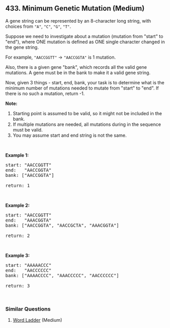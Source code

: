 <!--|This file generated by command(leetcode description); DO NOT EDIT.    |-->
<!--+----------------------------------------------------------------------+-->
<!--|@author    Openset <openset.wang@gmail.com>                           |-->
<!--|@link      https://github.com/openset                                 |-->
<!--|@home      https://github.com/openset/leetcode                        |-->
<!--+----------------------------------------------------------------------+-->

## 433. Minimum Genetic Mutation (Medium)

<p>A gene string can be represented by an 8-character long string, with choices from <code>&quot;A&quot;</code>, <code>&quot;C&quot;</code>, <code>&quot;G&quot;</code>, <code>&quot;T&quot;</code>.</p>

<p>Suppose we need to investigate about a mutation (mutation from &quot;start&quot; to &quot;end&quot;), where ONE mutation is defined as ONE single character changed in the gene string.</p>

<p>For example, <code>&quot;AACCGGTT&quot;</code> -&gt; <code>&quot;AACCGGTA&quot;</code> is 1 mutation.</p>

<p>Also, there is a given gene &quot;bank&quot;, which records all the valid gene mutations. A gene must be in the bank to make it a valid gene string.</p>

<p>Now, given 3 things - start, end, bank, your task is to determine what is the minimum number of mutations needed to mutate from &quot;start&quot; to &quot;end&quot;. If there is no such a mutation, return -1.</p>

<p><b>Note:</b></p>

<ol>
	<li>Starting point is assumed to be valid, so it might not be included in the bank.</li>
	<li>If multiple mutations are needed, all mutations during in the sequence must be valid.</li>
	<li>You may assume start and end string is not the same.</li>
</ol>

<p>&nbsp;</p>

<p><b>Example 1:</b></p>

<pre>
start: &quot;AACCGGTT&quot;
end:   &quot;AACCGGTA&quot;
bank: [&quot;AACCGGTA&quot;]

return: 1
</pre>

<p>&nbsp;</p>

<p><b>Example 2:</b></p>

<pre>
start: &quot;AACCGGTT&quot;
end:   &quot;AAACGGTA&quot;
bank: [&quot;AACCGGTA&quot;, &quot;AACCGCTA&quot;, &quot;AAACGGTA&quot;]

return: 2
</pre>

<p>&nbsp;</p>

<p><b>Example 3:</b></p>

<pre>
start: &quot;AAAAACCC&quot;
end:   &quot;AACCCCCC&quot;
bank: [&quot;AAAACCCC&quot;, &quot;AAACCCCC&quot;, &quot;AACCCCCC&quot;]

return: 3
</pre>

<p>&nbsp;</p>

### Similar Questions
  1. [Word Ladder](https://github.com/openset/leetcode/tree/master/problems/word-ladder) (Medium)
